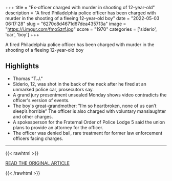 +++
title = "Ex-officer charged with murder in shooting of 12-year-old"
description = "A fired Philadelphia police officer has been charged with murder in the shooting of a fleeing 12-year-old boy"
date = "2022-05-03 06:17:28"
slug = "6270c8d4671d67dea435713a"
image = "https://i.imgur.com/fmoSzrf.jpg"
score = "1970"
categories = ['siderio', 'car', 'boy']
+++

A fired Philadelphia police officer has been charged with murder in the shooting of a fleeing 12-year-old boy

## Highlights

- Thomas "T.J."
- Siderio, 12, was shot in the back of the neck after he fired at an unmarked police car, prosecutors say.
- A grand jury presentment unsealed Monday shows video contradicts the officer's version of events.
- The boy's great-grandmother: "I’m so heartbroken, none of us can’t sleep’s horrible” The officer is also charged with voluntary manslaughter and other charges.
- A spokesperson for the Fraternal Order of Police Lodge 5 said the union plans to provide an attorney for the officer.
- The officer was denied bail, rare treatment for former law enforcement officers facing charges.

---

{{< rawhtml >}}
  <p class="article-category">
    <a target="_blank" href="https://abcnews.go.com/US/wireStory/officer-charged-murder-shooting-12-year-84444392">READ THE ORIGINAL ARTICLE</a>
  </p>
{{< /rawhtml >}}

